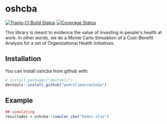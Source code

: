 # oshcba

[![Travis-CI Build Status](https://travis-ci.org/pedroliman/oshcba.svg?branch=master)](https://travis-ci.org/pedroliman/oshcba)
[![Coverage Status](https://img.shields.io/codecov/c/github/pedroliman/oshcba/master.svg)](https://codecov.io/github/pedroliman/oshcba?branch=master)

This library is meant to evidence the value of investing in people's health at work. In other words, we do a Monte Carlo Simulation of a Cost-Benefit Analysis for a set of Organizational Health Initiatives.

## Installation

You can install oshcba from github with:


``` r
# install.packages("devtools")
devtools::install_github("pedroliman/oshcba")
```

## Example

``` r
## simulating
resultados = oshcba::simular_cba("Dados.xlsx")
```
